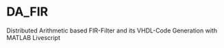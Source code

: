 # DA_FIR
Distributed Arithmetic based FIR-Filter and its VHDL-Code Generation with MATLAB Livescript
